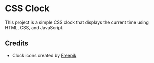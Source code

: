 # CSS Clock

This project is a simple CSS clock that displays the current time using HTML, CSS, and JavaScript.

## Credits

- Clock icons created by [Freepik](https://www.flaticon.com/free-icons/clock)